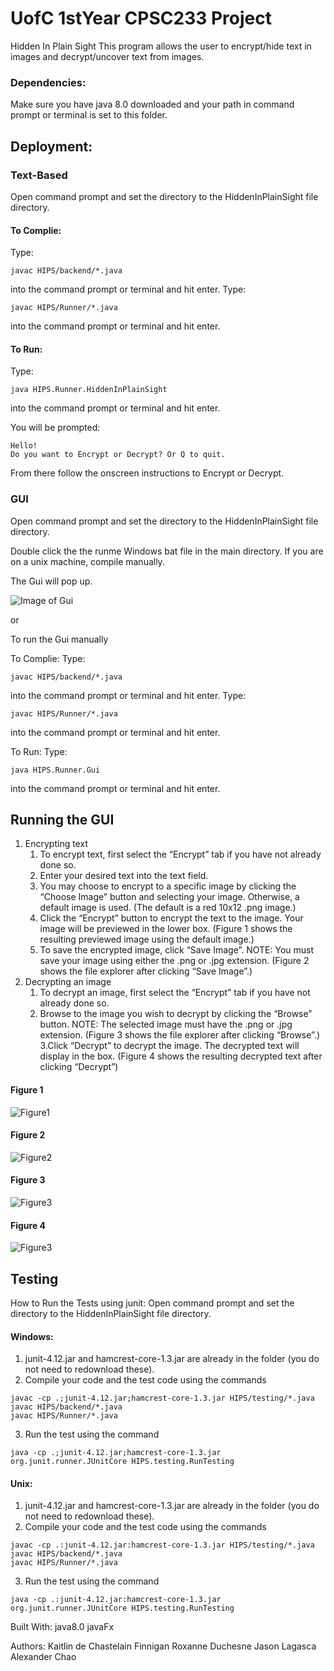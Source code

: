 # UofC 1stYear CPSC233 Project
Hidden In Plain Sight 
This program allows the user to encrypt/hide text in images and decrypt/uncover text from images. 

### Dependencies:
Make sure you have java 8.0 downloaded and your path in command prompt or terminal is set to this folder. 
## Deployment:

### Text-Based 
Open command prompt and set the directory to the HiddenInPlainSight file directory.

#### To Complie: 
Type: 
```
javac HIPS/backend/*.java 
```
into the command prompt or terminal and hit enter.
Type: 
```
javac HIPS/Runner/*.java 
```
into the command prompt or terminal and hit enter.
	
#### To Run: 
Type:
```
java HIPS.Runner.HiddenInPlainSight 
```
into the command prompt or terminal and hit enter.

You will be prompted:
```
Hello!
Do you want to Encrypt or Decrypt? Or Q to quit.
```
From there follow the onscreen instructions to Encrypt or Decrypt. 


### GUI 
Open command prompt and set the directory to the HiddenInPlainSight file directory.

Double click the the runme Windows bat file in the main directory. If you are on a unix machine, compile manually. 

The Gui will pop up.

![Image of Gui](ReadMeImgs/BasicGui.png?raw=true)


or 

To run the Gui manually


To Complie: Type: 
```
javac HIPS/backend/*.java
```
into the command prompt or terminal and hit enter. Type: 
```
javac HIPS/Runner/*.java 
```

into the command prompt or terminal and hit enter.

To Run: Type: 
```
java HIPS.Runner.Gui
```    
into the command prompt or terminal and hit enter.
## Running the GUI
1. Encrypting text
	1. To encrypt text, first select the “Encrypt” tab if you have not already done so.
	2. Enter your desired text into the text field.
	3. You may choose to encrypt to a specific image by clicking the “Choose Image” button and selecting your image. Otherwise, a default image is used. (The default is a red 10x12 .png image.) 
	4. Click the “Encrypt” button to encrypt the text to the image. Your image will be previewed in the lower box. 
		(Figure 1 shows the resulting previewed image using the default image.)
	5. To save the encrypted image, click “Save Image”. 
	NOTE: You must save your image using either the .png or .jpg extension.
	(Figure 2 shows the file explorer after clicking “Save Image”.)
2. Decrypting an image
	1. To decrypt an image, first select the “Encrypt” tab if you have not already done so.
	2. Browse to the image you wish to decrypt by clicking the “Browse” button. 
	NOTE: The selected image must have the .png or .jpg extension.
	(Figure 3 shows the file explorer after clicking “Browse”.)
	3.Click “Decrypt” to decrypt the image. The decrypted text will display in the box.
	(Figure 4 shows the resulting decrypted text after clicking “Decrypt”)
	
#### Figure 1
![Figure1](ReadMeImgs/F1.png)

#### Figure 2
![Figure2](ReadMeImgs/F2.png)
#### Figure 3 
![Figure3](ReadMeImgs/F3.png)

#### Figure 4
![Figure3](ReadMeImgs/F4.png)



## Testing 

How to Run the Tests using junit:
Open command prompt and set the directory to the HiddenInPlainSight file directory.

#### Windows:

1. junit-4.12.jar and hamcrest-core-1.3.jar are already in the folder (you do not need to redownload these).
2. Compile your code and the test code using the commands
```
javac -cp .;junit-4.12.jar;hamcrest-core-1.3.jar HIPS/testing/*.java
javac HIPS/backend/*.java 
javac HIPS/Runner/*.java
``` 
3. Run the test using the command 
```
java -cp .;junit-4.12.jar;hamcrest-core-1.3.jar org.junit.runner.JUnitCore HIPS.testing.RunTesting
```
#### Unix:

1. junit-4.12.jar and hamcrest-core-1.3.jar are already in the folder (you do not need to redownload these).
2. Compile your code and the test code using the commands 
```
javac -cp .:junit-4.12.jar:hamcrest-core-1.3.jar HIPS/testing/*.java
javac HIPS/backend/*.java 
javac HIPS/Runner/*.java
``` 
3. Run the test using the command 
```
java -cp .:junit-4.12.jar:hamcrest-core-1.3.jar org.junit.runner.JUnitCore HIPS.testing.RunTesting
```



Built With:
java8.0
javaFx


Authors:
Kaitlin de Chastelain Finnigan
Roxanne Duchesne
Jason Lagasca
Alexander Chao
